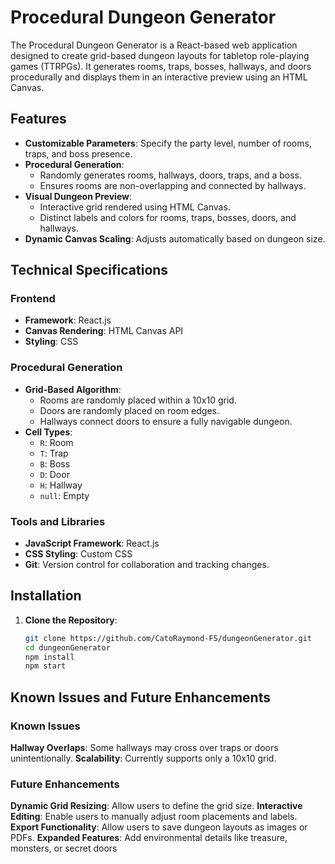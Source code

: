 # Procedural Dungeon Generator

The Procedural Dungeon Generator is a React-based web application designed to create grid-based dungeon layouts for tabletop role-playing games (TTRPGs). It generates rooms, traps, bosses, hallways, and doors procedurally and displays them in an interactive preview using an HTML Canvas.

## Features

- **Customizable Parameters**: Specify the party level, number of rooms, traps, and boss presence.
- **Procedural Generation**:
  - Randomly generates rooms, hallways, doors, traps, and a boss.
  - Ensures rooms are non-overlapping and connected by hallways.
- **Visual Dungeon Preview**:
  - Interactive grid rendered using HTML Canvas.
  - Distinct labels and colors for rooms, traps, bosses, doors, and hallways.
- **Dynamic Canvas Scaling**: Adjusts automatically based on dungeon size.

## Technical Specifications

### Frontend
- **Framework**: React.js
- **Canvas Rendering**: HTML Canvas API
- **Styling**: CSS

### Procedural Generation
- **Grid-Based Algorithm**:
  - Rooms are randomly placed within a 10x10 grid.
  - Doors are randomly placed on room edges.
  - Hallways connect doors to ensure a fully navigable dungeon.
- **Cell Types**:
  - `R`: Room
  - `T`: Trap
  - `B`: Boss
  - `D`: Door
  - `H`: Hallway
  - `null`: Empty

### Tools and Libraries
- **JavaScript Framework**: React.js
- **CSS Styling**: Custom CSS
- **Git**: Version control for collaboration and tracking changes.

## Installation

1. **Clone the Repository**:
   ```bash
   git clone https://github.com/CatoRaymond-FS/dungeonGenerator.git
   cd dungeonGenerator
   npm install
   npm start
   ```

## Known Issues and Future Enhancements

### Known Issues
**Hallway Overlaps**: Some hallways may cross over traps or doors unintentionally.
**Scalability**: Currently supports only a 10x10 grid.

### Future Enhancements

**Dynamic Grid Resizing**: Allow users to define the grid size.
**Interactive Editing**: Enable users to manually adjust room placements and labels.
**Export Functionality**: Allow users to save dungeon layouts as images or PDFs.
**Expanded Features**: Add environmental details like treasure, monsters, or secret doors

